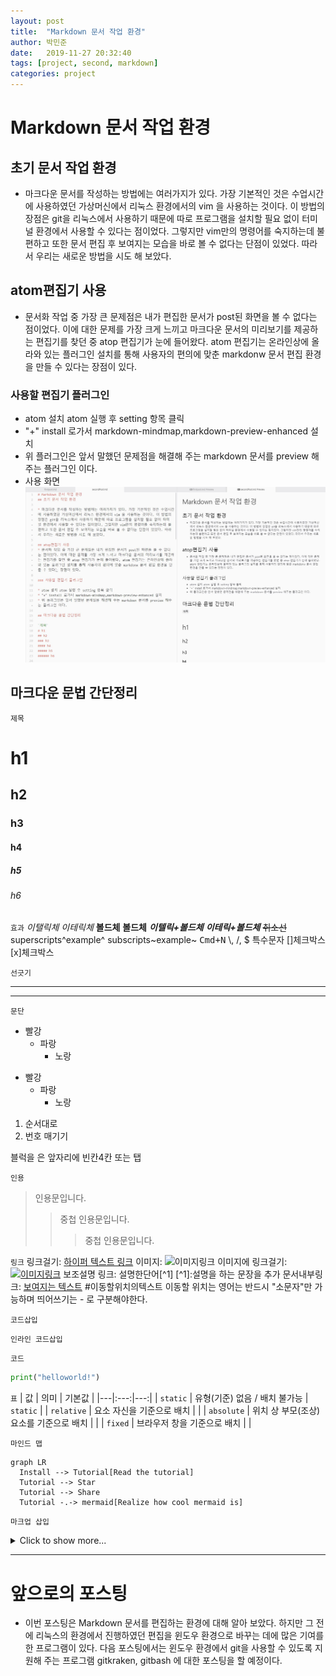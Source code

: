 ```yaml
---
layout: post
title:  "Markdown 문서 작업 환경"
author: 박민준
date:   2019-11-27 20:32:40
tags: [project, second, markdown]
categories: project
---
```

# Markdown 문서 작업 환경
## 초기 문서 작업 환경

* 마크다운 문서를 작성하는 방법에는 여러가지가 있다. 가장 기본적인 것은 수업시간에 사용하였던 가상머신에서 리눅스 환경에서의 vim 을 사용하는 것이다. 이 방법의 장점은 git을 리눅스에서 사용하기 때문에 따로 프로그램을 설치할 필요 없이 터미널 환경에서 사용할 수 있다는 점이었다. 그렇지만 vim만의 명령어를 숙지하는데 불편하고 또한 문서 편집 후 보여지는 모습을 바로 볼 수 없다는 단점이 있었다. 따라서 우리는 새로운 방법을 시도 해 보았다.

## atom편집기 사용
* 문서화 작업 중 가장 큰 문제점은 내가 편집한 문서가 post된 화면을 볼 수 없다는 점이었다. 이에 대한 문제를 가장 크게 느끼고 마크다운 문서의 미리보기를 제공하는 편집기를 찾던 중 atop 편집기가 눈에 들어왔다. atom 편집기는 온라인상에 올라와 있는 플러그인 설치를 통해 사용자의 편의에 맞춘 markdonw 문서 편집 환경을 만들 수 있다는 장점이 있다.

### 사용할 편집기 플러그인

* atom 설치 atom 실행 후 setting 항목 클릭
* "+" install 로가서 markdown-mindmap,markdown-preview-enhanced 설치
* 위 플러그인은 앞서 말했던 문제점을 해결해 주는 markdown 문서를 preview 해주는 플러그인 이다.
* 사용 화면
![atom캡쳐화면](/assets/atom캡쳐화면.JPG)



## 마크다운 문법 간단정리

`제목`
# h1
## h2
### h3
#### h4
##### h5
###### h6


`효과`
*이탤릭체* _이테릭체_
**볼드체** __볼드체__
***이텔릭+볼드체*** ___이테릭+볼드체___
~~취소선~~
superscripts^example^
subscripts~example~
<kbd>Cmd+N</kbd>
\\, \/, \$ 특수문자
[]체크박스
[x]체크박스

`선긋기`
***
---


`문단`
* 빨강
  * 파랑
    * 노랑

- 빨강
  - 파랑
    - 노랑

1. 순서대로
2. 번호 매기기

  블럭을 은 앞자리에 빈칸4칸 또는 탭

`인용`
> 인용문입니다.
>> 중첩 인용문입니다.
>>> 중첩 인용문입니다.

`링크`
링크걸기: [하이퍼 텍스트 링크](http://site)
이미지: ![이미지링크](이미지이름.확장자)
이미지에 링크걸기: [![이미지링크](이미지이름.확장자)](http://site)
보조설명 링크: 설명한단어[^1] [^1]:설명을 하는 문장을 추가
문서내부링크: [보여지는 텍스트](#이동할위치의텍스트)
  #이동할위치의텍스트
  이동할 위치는 영어는 반드시 "소문자"만 가능하며 띄어쓰기는 - 로 구분해야한다.

`코드삽입`

`인라인 코드삽입`

```문법이름
코드
```

```python
print("helloworld!")
```
`표`
| 값 | 의미 | 기본값 |
|---|:---:|---:|
| `static` | 유형(기준) 없음 / 배치 불가능 | `static` |
| `relative` | 요소 자신을 기준으로 배치 |  |
| `absolute` | 위치 상 부모(조상)요소를 기준으로 배치 |  |
| `fixed` | 브라우저 창을 기준으로 배치 |  |

`마인드 맵`
```mermaid
graph LR
  Install --> Tutorial[Read the tutorial]
  Tutorial --> Star
  Tutorial --> Share
  Tutorial -.-> mermaid[Realize how cool mermaid is]
```

`마크업 삽입`
<details>
  <summary>Click to show more...</summary>
  <markdown>
- Embedded
  - _Markdown_
  </markdown>
</details>

---
# 앞으로의 포스팅
* 이번 포스팅은 Markdown 문서를 편집하는 환경에 대해 알아 보았다. 하지만 그 전에 리눅스의 환경에서 진행하였던 편집을 윈도우 환경으로 바꾸는 데에 많은 기여를 한 프로그램이 있다. 다음 포스팅에서는 윈도우 환경에서 git을 사용할 수 있도록 지원해 주는 프로그램 gitkraken, gitbash 에 대한 포스팅을 할 예정이다.
